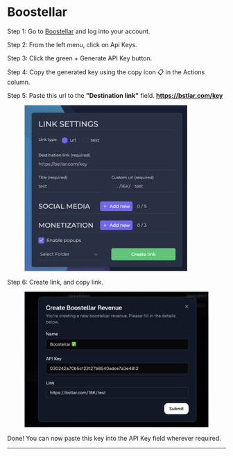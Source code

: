# Boostellar

Step 1: Go to [Boostellar](https://boostellar.com) and log into your account.

Step 2: From the left menu, click on Api Keys.

Step 3: Click the green + Generate API Key button.

Step 4: Copy the generated key using the copy icon 📋 in the Actions column.

Step 5: Paste this url to the **"Destination link"** field. **https://bstlar.com/key**

<figure><img src="../.gitbook/assets/Знімок екрана 2025-07-16 о 20.40.20.png" alt="" width="375"><figcaption></figcaption></figure>

Step 6: Create link, and copy link.

<figure><img src="../.gitbook/assets/Знімок екрана 2025-07-16 о 20.41.29.png" alt="" width="563"><figcaption></figcaption></figure>

Done! You can now paste this key into the API Key field wherever required.

***

